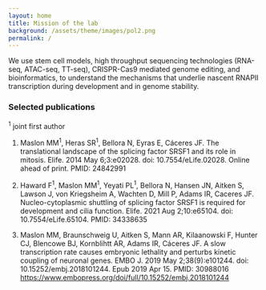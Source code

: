 ```yaml
---
layout: home
title: Mission of the lab
background: /assets/theme/images/pol2.png
permalink: /
---
```

We use stem cell models, high throughput sequencing technologies (RNA-seq, ATAC-seq, TT-seq), CRISPR-Cas9 mediated genome editing, and bioinformatics, to understand the mechanisms that underlie nascent RNAPII transcription during development and in genome stability. 

### Selected publications 

<sup>1</sup> joint first author
1.	Maslon MM<sup>1</sup>, Heras SR<sup>1</sup>, Bellora N, Eyras E, Cáceres JF. The translational landscape of the splicing factor SRSF1 and its role in mitosis. Elife. 2014 May 6;3:e02028. doi: 10.7554/eLife.02028. Online ahead of print. PMID: 24842991

2.	Haward F<sup>1</sup>, Maslon MM<sup>1</sup>, Yeyati PL<sup>1</sup>, Bellora N, Hansen JN, Aitken S, Lawson J, von Kriegsheim A, Wachten D, Mill P, Adams IR, Caceres JF. Nucleo-cytoplasmic shuttling of splicing factor SRSF1 is required for development and cilia function. Elife. 2021 Aug 2;10:e65104. doi: 10.7554/eLife.65104. PMID: 34338635 

3.	Maslon MM, Braunschweig U, Aitken S, Mann AR, Kilaanowski F, Hunter CJ, Blencowe BJ, Kornblihtt AR, Adams IR, Cáceres JF. A slow transcription rate causes embryonic lethality and perturbs kinetic coupling of neuronal genes. EMBO J. 2019 May 2;38(9):e101244. doi: 10.15252/embj.2018101244. Epub 2019 Apr 15. PMID: 30988016 https://www.embopress.org/doi/full/10.15252/embj.2018101244 

